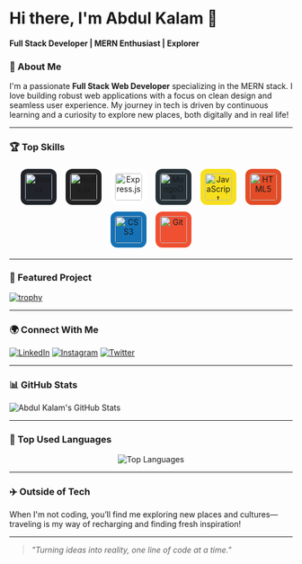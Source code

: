 # Hi there, I'm Abdul Kalam 👋

**Full Stack Developer | MERN Enthusiast | Explorer**


### 🚀 About Me

I'm a passionate **Full Stack Web Developer** specializing in the MERN stack. I love building robust web applications with a focus on clean design and seamless user experience. My journey in tech is driven by continuous learning and a curiosity to explore new places, both digitally and in real life!

---

### 🏆 Top Skills

<p align="center">
  <img src="https://cdn.jsdelivr.net/gh/devicons/devicon/icons/react/react-original.svg" alt="React" width="48" height="48" style="background:#20232a; padding:8px; border-radius:12px; margin:6px;"/>
  <img src="https://cdn.jsdelivr.net/gh/devicons/devicon/icons/nodejs/nodejs-original.svg" alt="Node.js" width="48" height="48" style="background:#222; padding:8px; border-radius:12px; margin:6px;"/>
  <img src="https://cdn.jsdelivr.net/gh/devicons/devicon/icons/express/express-original.svg" alt="Express.js" width="48" height="48" style="background:#fff; padding:8px; border-radius:12px; margin:6px;"/>
  <img src="https://cdn.jsdelivr.net/gh/devicons/devicon/icons/mongodb/mongodb-original.svg" alt="MongoDB" width="48" height="48" style="background:#263238; padding:8px; border-radius:12px; margin:6px;"/>
  <img src="https://cdn.jsdelivr.net/gh/devicons/devicon/icons/javascript/javascript-original.svg" alt="JavaScript" width="48" height="48" style="background:#f7df1e; padding:8px; border-radius:12px; margin:6px;"/>
  <img src="https://cdn.jsdelivr.net/gh/devicons/devicon/icons/html5/html5-plain.svg" alt="HTML5" width="48" height="48" style="background:#e34c26; padding:8px; border-radius:12px; margin:6px;"/>
  <img src="https://cdn.jsdelivr.net/gh/devicons/devicon/icons/css3/css3-plain.svg" alt="CSS3" width="48" height="48" style="background:#1572b6; padding:8px; border-radius:12px; margin:6px;"/>
  <img src="https://cdn.jsdelivr.net/gh/devicons/devicon/icons/git/git-original.svg" alt="Git" width="48" height="48" style="background:#f05032; padding:8px; border-radius:12px; margin:6px;"/>
</p>

-----

### 🌟 Featured Project

[![trophy](https://github-profile-trophy.vercel.app/?username=abdulkalam-011)](https://github.com/ryo-ma/github-profile-trophy)

---

### 🌍 Connect With Me

[![LinkedIn](https://img.shields.io/badge/-LinkedIn-0A66C2?style=flat&logo=linkedin&logoColor=white)](https://linkedin.com/in/abdulkalam-011)
[![Instagram](https://img.shields.io/badge/-Instagram-E4405F?style=flat&logo=instagram&logoColor=white)](https://instagram.com/abdulkalam-011)
[![Twitter](https://img.shields.io/badge/-Twitter-1DA1F2?style=flat&logo=twitter&logoColor=white)](https://twitter.com/abdulkalam-011)

--- 

### 📊 GitHub Stats

<div align="start">
  <img src="https://github-readme-stats.vercel.app/api?username=abdulkalam-011&show_icons=true&theme=radical" alt="Abdul Kalam's GitHub Stats" />
</div>

---

### 🏅 Top Used Languages

<div align="center">
  <img src="https://github-readme-stats.vercel.app/api/top-langs/?username=abdulkalam-011&layout=compact&theme=radical" alt="Top Languages" />
</div>

-----

### ✈️ Outside of Tech

When I'm not coding, you’ll find me exploring new places and cultures—traveling is my way of recharging and finding fresh inspiration!

---

> _"Turning ideas into reality, one line of code at a time."_
